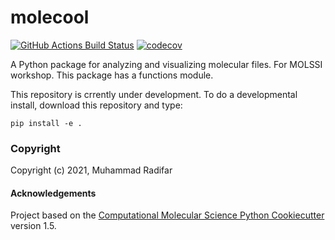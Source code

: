 molecool
==============================
[//]: # (Badges)
[![GitHub Actions Build Status](https://github.com/REPLACE_WITH_OWNER_ACCOUNT/molecool/workflows/CI/badge.svg)](https://github.com/REPLACE_WITH_OWNER_ACCOUNT/molecool/actions?query=workflow%3ACI)
[![codecov](https://codecov.io/gh/REPLACE_WITH_OWNER_ACCOUNT/molecool/branch/master/graph/badge.svg)](https://codecov.io/gh/REPLACE_WITH_OWNER_ACCOUNT/molecool/branch/master)


A Python package for analyzing and visualizing molecular files. For MOLSSI workshop. This package has a functions module.

This repository is crrently under development. To do a developmental install, download this repository and type:

`pip install -e .`

### Copyright

Copyright (c) 2021, Muhammad Radifar


#### Acknowledgements
 
Project based on the 
[Computational Molecular Science Python Cookiecutter](https://github.com/molssi/cookiecutter-cms) version 1.5.
